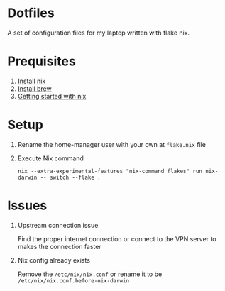 # Dotfiles

A set of configuration files for my laptop written with flake nix.

# Prequisites

1. [Install nix](https://github.com/DeterminateSystems/nix-installer)
2. [Install brew](https://brew.sh/)
3. [Getting started with nix](https://zero-to-nix.com/concepts)

# Setup

1. Rename the home-manager user with your own at `flake.nix` file
2. Execute Nix command

    ```
    nix --extra-experimental-features "nix-command flakes" run nix-darwin -- switch --flake .
    ```

# Issues

1. Upstream connection issue

    Find the proper internet connection or connect to the VPN server to makes the connection faster

2. Nix config already exists

    Remove the `/etc/nix/nix.conf` or rename it to be `/etc/nix/nix.conf.before-nix-darwin`